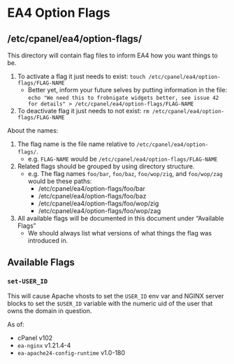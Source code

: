 # EA4 Option Flags

## /etc/cpanel/ea4/option-flags/

This directory will contain flag files to inform EA4 how you want things to be.

1. To activate a flag it just needs to exist: `touch /etc/cpanel/ea4/option-flags/FLAG-NAME`
   * Better yet, inform your future selves by putting information in the file:
   `echo "We need this to frobnigate widgets better, see issue 42 for details" > /etc/cpanel/ea4/option-flags/FLAG-NAME`
2. To deactivate flag it just needs to not exist: `rm /etc/cpanel/ea4/option-flags/FLAG-NAME`

About the names:

1. The flag name is the file name relative to `/etc/cpanel/ea4/option-flags/`.
   * e.g. `FLAG-NAME` would be `/etc/cpanel/ea4/option-flags/FLAG-NAME`
2. Related flags should be grouped by using directory structure.
   * e.g. The flag names `foo/bar`, `foo/baz`, `foo/wop/zig`, and `foo/wop/zag` would be these paths:
      * /etc/cpanel/ea4/option-flags/foo/bar
      * /etc/cpanel/ea4/option-flags/foo/baz
      * /etc/cpanel/ea4/option-flags/foo/wop/zig
      * /etc/cpanel/ea4/option-flags/foo/wop/zag
3. All available flags will be documented in this document under “Available Flags”
   * We should always list what versions of what things the flag was introduced in.

## Available Flags

### `set-USER_ID`

This will cause Apache vhosts to set the `USER_ID` env var and NGINX server blocks to set
the `$USER_ID` variable with the numeric uid of the user that owns the domain in question.

As of:

* cPanel v102
* `ea-nginx` v1.21.4-4
* `ea-apache24-config-runtime` v1.0-180
